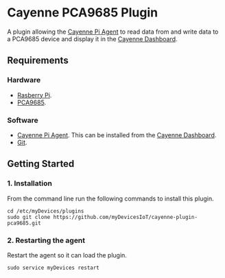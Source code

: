 # Cayenne PCA9685 Plugin
A plugin allowing the [Cayenne Pi Agent](https://github.com/myDevicesIoT/Cayenne-Agent) to read data from and write data to a PCA9685 device and display it in the [Cayenne Dashboard](https://cayenne.mydevices.com).

## Requirements
### Hardware
* [Rasberry Pi](https://www.raspberrypi.org).
* [PCA9685](https://www.adafruit.com/product/815).

### Software
* [Cayenne Pi Agent](https://github.com/myDevicesIoT/Cayenne-Agent). This can be installed from the [Cayenne Dashboard](https://cayenne.mydevices.com).
* [Git](https://git-scm.com/).

## Getting Started

### 1. Installation

   From the command line run the following commands to install this plugin.
   ```
   cd /etc/myDevices/plugins
   sudo git clone https://github.com/myDevicesIoT/cayenne-plugin-pca9685.git
   ```
### 2. Restarting the agent

   Restart the agent so it can load the plugin.
   ```
   sudo service myDevices restart
   ```
